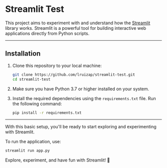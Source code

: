 # Streamlit Test

This project aims to experiment with and understand how the [Streamlit](https://streamlit.io/) library works. Streamlit is a powerful tool for building interactive web applications directly from Python scripts.

---

## Installation

1. Clone this repository to your local machine:

   ```bash
   git clone https://github.com/lruizap/streamlit-test.git
   cd streamlit-test
   ```

2. Make sure you have Python 3.7 or higher installed on your system.

3. Install the required dependencies using the `requirements.txt` file. Run the following command:

   ```bash
   pip install -r requirements.txt
   ```

---

With this basic setup, you'll be ready to start exploring and experimenting with Streamlit.

To run the application, use:

```bash
streamlit run app.py
```

Explore, experiment, and have fun with Streamlit! 🚀
